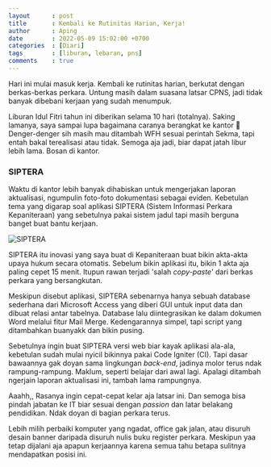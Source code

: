 ```yaml
---
layout      : post
title       : Kembali ke Rutinitas Harian, Kerja!
author      : Aping
date        : 2022-05-09 15:02:00 +0700
categories  : [Diari]
tags        : [liburan, lebaran, pns]
comments    : true
---
```

Hari ini mulai masuk kerja. Kembali ke rutinitas harian, berkutat dengan berkas-berkas perkara. Untung masih dalam suasana latsar CPNS, jadi tidak banyak dibebani kerjaan yang sudah menumpuk.

Liburan Idul Fitri tahun ini diberikan selama 10 hari (totalnya). Saking lamanya, saya sampai lupa bagaimana caranya berangkat ke kantor 🤭 Denger-denger sih masih mau ditambah WFH sesuai perintah Sekma, tapi entah bakal terealisasi atau tidak. Semoga aja jadi, biar dapat jatah libur lebih lama. Bosan di kantor.

### SIPTERA

Waktu di kantor lebih banyak dihabiskan untuk mengerjakan laporan aktualisasi, ngumpulin foto-foto dokumentasi sebagai eviden. Kebetulan tema yang digarap soal aplikasi SIPTERA (Sistem Informasi Perkara Kepaniteraan) yang sebetulnya pakai sistem jadul tapi masih berguna banget buat bantu kerjaan.

![SIPTERA](https://blogger.googleusercontent.com/img/b/R29vZ2xl/AVvXsEiwbCs3BQ2K2MCom31a2iVk1ZCrcZQQ6fw_oFw50dK3_FApzhUuE9PjwQm58cv4oxBBz7A_eKAReb094yA8Xn8AEdZfQSclSKmvvnwY1tzhd5SO1L5JVV0S7UnBkko8QZjjhSh1kYMZLRQzRouoxbuEQ3FtG3ojvxnKG9VCANzVQ_By0WSsgOPfdv1Feg/s800/tampilan-depan-siptera.jpg)

SIPTERA itu inovasi yang saya buat di Kepaniteraan buat bikin akta-akta upaya hukum secara otomatis. Sebelum bikin aplikasi itu, bikin 1 akta aja paling cepet 15 menit. Itupun rawan terjadi 'salah *copy-paste*' dari berkas perkara yang bersangkutan.

Meskipun disebut aplikasi, SIPTERA sebenarnya hanya sebuah database sederhana dari Microsoft Access yang diberi GUI untuk input data dan dibuat relasi antar tabelnya. Database lalu diintegrasikan ke dalam dokumen Word melalui fitur Mail Merge. Kedengarannya simpel, tapi script yang ditambahkan buanyakk dan bikin pusing.

Sebetulnya ingin buat SIPTERA versi web biar kayak aplikasi ala-ala, kebetulan sudah mulai nyicil bikinnya pakai Code Igniter (CI). Tapi dasar bawaannya gak doyan sama lingkungan *back-end*, jadinya molor terus ndak rampung-rampung. Maklum, seperti belajar dari awal lagi. Apalagi ditambah ngerjain laporan aktualisasi ini, tambah lama rampungnya.

Aaahh,, Rasanya ingin cepat-cepat kelar aja latsar ini. Dan semoga bisa pindah jabatan ke IT biar sesuai dengan *passion* dan latar belakang pendidikan. Ndak doyan di bagian perkara terus.

Lebih milih perbaiki komputer yang ngadat, office gak jalan, atau disuruh desain banner daripada disuruh nulis buku register perkara. Meskipun yaa tetap dijalani aja apapun kerjaannya karena semua tahu betapa sulitnya mendapatkan posisi ini.

